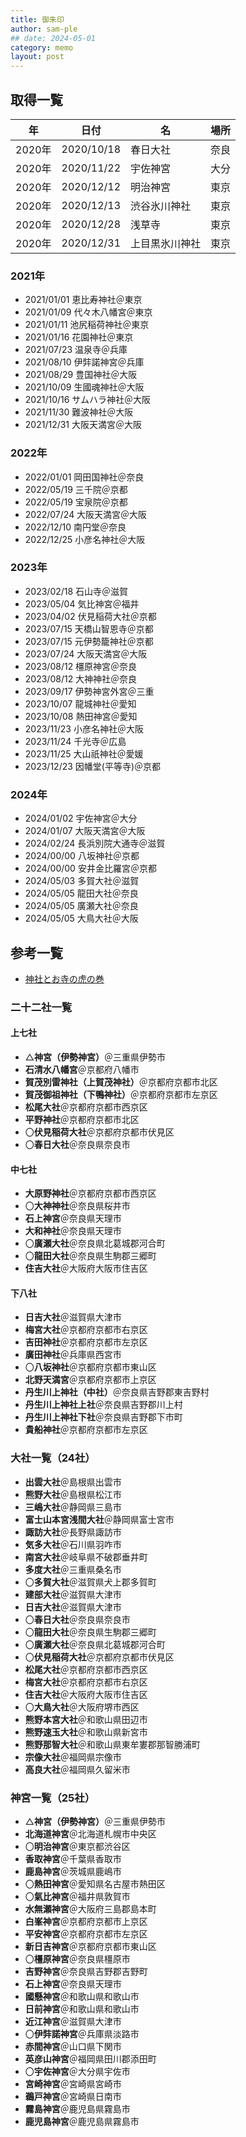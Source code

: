 ```yaml
---
title: 御朱印
author: sam-ple
## date: 2024-05-01
category: memo
layout: post
---
```


## 取得一覧

|年|日付|名|場所|
|---|---|---|---|
|2020年|2020/10/18|春日大社|奈良|
|2020年|2020/11/22|宇佐神宮|大分|
|2020年|2020/12/12|明治神宮|東京|
|2020年|2020/12/13|渋谷氷川神社|東京|
|2020年|2020/12/28|浅草寺|東京|
|2020年|2020/12/31|上目黒氷川神社|東京|

### 2021年
- 2021/01/01  恵比寿神社＠東京
- 2021/01/09  代々木八幡宮＠東京
- 2021/01/11  池尻稲荷神社＠東京
- 2021/01/16  花園神社＠東京
- 2021/07/23  温泉寺＠兵庫
- 2021/08/10  伊弉諾神宮＠兵庫
- 2021/08/29  豊国神社＠大阪
- 2021/10/09  生國魂神社＠大阪
- 2021/10/16  サムハラ神社＠大阪
- 2021/11/30  難波神社＠大阪
- 2021/12/31  大阪天満宮＠大阪

### 2022年
- 2022/01/01  岡田国神社＠奈良
- 2022/05/19  三千院＠京都
- 2022/05/19  宝泉院＠京都
- 2022/07/24  大阪天満宮＠大阪
- 2022/12/10  南円堂＠奈良
- 2022/12/25  小彦名神社＠大阪

### 2023年
- 2023/02/18  石山寺＠滋賀
- 2023/05/04  気比神宮＠福井
- 2023/04/02  伏見稲荷大社＠京都
- 2023/07/15  天橋山智恩寺＠京都
- 2023/07/15  元伊勢籠神社＠京都
- 2023/07/24  大阪天満宮＠大阪
- 2023/08/12  橿原神宮＠奈良
- 2023/08/12  大神神社＠奈良
- 2023/09/17  伊勢神宮外宮＠三重
- 2023/10/07  龍城神社＠愛知
- 2023/10/08  熱田神宮＠愛知
- 2023/11/23  小彦名神社＠大阪
- 2023/11/24  千光寺＠広島
- 2023/11/25  大山祇神社＠愛媛
- 2023/12/23  因幡堂(平等寺)＠京都

### 2024年
- 2024/01/02  宇佐神宮＠大分
- 2024/01/07  大阪天満宮＠大阪
- 2024/02/24  長浜別院大通寺＠滋賀
- 2024/00/00  八坂神社＠京都
- 2024/00/00  安井金比羅宮＠京都
- 2024/05/03  多賀大社＠滋賀
- 2024/05/05  龍田大社＠奈良
- 2024/05/05  廣瀬大社＠奈良
- 2024/05/05  大鳥大社＠大阪

## 参考一覧

- [神社とお寺の虎の巻](https://jisha-toranomaki.com/)

### 二十二社一覧

#### 上七社
- △**神宮（伊勢神宮）**＠三重県伊勢市
- **石清水八幡宮**＠京都府八幡市
- **賀茂別雷神社（上賀茂神社）**＠京都府京都市北区
- **賀茂御祖神社（下鴨神社）**＠京都府京都市左京区
- **松尾大社**＠京都府京都市西京区
- **平野神社**＠京都府京都市北区
- 〇**伏見稲荷大社**＠京都府京都市伏見区
- 〇**春日大社**＠奈良県奈良市

#### 中七社
- **大原野神社**＠京都府京都市西京区
- 〇**大神神社**＠奈良県桜井市
- **石上神宮**＠奈良県天理市
- **大和神社**＠奈良県天理市
- 〇**廣瀬大社**＠奈良県北葛城郡河合町
- 〇**龍田大社**＠奈良県生駒郡三郷町
- **住吉大社**＠大阪府大阪市住吉区

#### 下八社
- **日吉大社**＠滋賀県大津市
- **梅宮大社**＠京都府京都市右京区
- **吉田神社**＠京都府京都市左京区
- **廣田神社**＠兵庫県西宮市
- 〇**八坂神社**＠京都府京都市東山区
- **北野天満宮**＠京都府京都市上京区
- **丹生川上神社（中社）**＠奈良県吉野郡東吉野村
- **丹生川上神社上社**＠奈良県吉野郡川上村
- **丹生川上神社下社**＠奈良県吉野郡下市町
- **貴船神社**＠京都府京都市左京区

### 大社一覧（24社）
- **出雲大社**＠島根県出雲市
- **熊野大社**＠島根県松江市
- **三嶋大社**＠静岡県三島市
- **富士山本宮浅間大社**＠静岡県富士宮市
- **諏訪大社**＠長野県諏訪市
- **気多大社**＠石川県羽咋市
- **南宮大社**＠岐阜県不破郡垂井町
- **多度大社**＠三重県桑名市
- 〇**多賀大社**＠滋賀県犬上郡多賀町
- **建部大社**＠滋賀県大津市
- **日吉大社**＠滋賀県大津市
- 〇**春日大社**＠奈良県奈良市
- 〇**龍田大社**＠奈良県生駒郡三郷町
- 〇**廣瀬大社**＠奈良県北葛城郡河合町
- 〇**伏見稲荷大社**＠京都府京都市伏見区
- **松尾大社**＠京都府京都市西京区
- **梅宮大社**＠京都府京都市右京区
- **住吉大社**＠大阪府大阪市住吉区
- 〇**大鳥大社**＠大阪府堺市西区
- **熊野本宮大社**＠和歌山県田辺市
- **熊野速玉大社**＠和歌山県新宮市
- **熊野那智大社**＠和歌山県東牟婁郡那智勝浦町
- **宗像大社**＠福岡県宗像市
- **高良大社**＠福岡県久留米市

### 神宮一覧（25社）
- △**神宮（伊勢神宮）**＠三重県伊勢市
- **北海道神宮**＠北海道札幌市中央区
- 〇**明治神宮**＠東京都渋谷区
- **香取神宮**＠千葉県香取市
- **鹿島神宮**＠茨城県鹿嶋市
- 〇**熱田神宮**＠愛知県名古屋市熱田区
- 〇**氣比神宮**＠福井県敦賀市
- **水無瀬神宮**＠大阪府三島郡島本町
- **白峯神宮**＠京都府京都市上京区
- **平安神宮**＠京都府京都市左京区
- **新日吉神宮**＠京都府京都市東山区
- 〇**橿原神宮**＠奈良県橿原市
- **吉野神宮**＠奈良県吉野郡吉野町
- **石上神宮**＠奈良県天理市
- **國懸神宮**＠和歌山県和歌山市
- **日前神宮**＠和歌山県和歌山市
- **近江神宮**＠滋賀県大津市
- 〇**伊弉諾神宮**＠兵庫県淡路市
- **赤間神宮**＠山口県下関市
- **英彦山神宮**＠福岡県田川郡添田町
- 〇**宇佐神宮**＠大分県宇佐市
- **宮崎神宮**＠宮崎県宮崎市
- **鵜戸神宮**＠宮崎県日南市
- **霧島神宮**＠鹿児島県霧島市
- **鹿児島神宮**＠鹿児島県霧島市